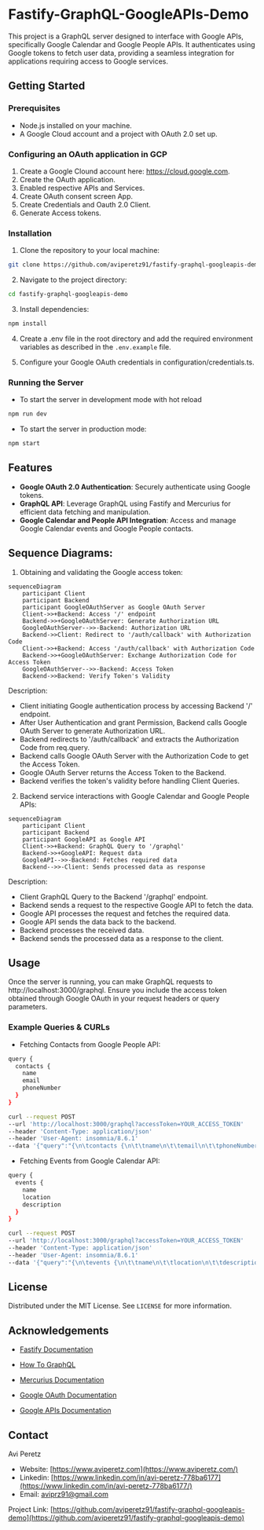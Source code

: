 # Fastify-GraphQL-GoogleAPIs-Demo

This project is a GraphQL server designed to interface with Google APIs, specifically Google Calendar and Google People APIs. It authenticates using Google tokens to fetch user data, providing a seamless integration for applications requiring access to Google services.

## Getting Started

### Prerequisites

- Node.js installed on your machine.
- A Google Cloud account and a project with OAuth 2.0 set up.

### Configuring an OAuth application in GCP

1. Create a Google Clound account here: https://cloud.google.com.
2. Create the OAuth application.
3. Enabled respective APIs and Services.
4. Create OAuth consent screen App.
5. Create Credentials and Oauth 2.0 Client.
6. Generate Access tokens.

### Installation

1. Clone the repository to your local machine:

```sh
git clone https://github.com/aviperetz91/fastify-graphql-googleapis-demo.git
```

2. Navigate to the project directory:

```sh
cd fastify-graphql-googleapis-demo
```

3. Install dependencies:

```sh
npm install
```

4. Create a .env file in the root directory and add the required environment variables as described in the `.env.example` file.

5. Configure your Google OAuth credentials in configuration/credentials.ts.

### Running the Server

- To start the server in development mode with hot reload

```sh
npm run dev
```

- To start the server in production mode:

```sh
npm start
```

## Features

- **Google OAuth 2.0 Authentication**: Securely authenticate using Google tokens.
- **GraphQL API**: Leverage GraphQL using Fastify and Mercurius for efficient data fetching and manipulation.
- **Google Calendar and People API Integration**: Access and manage Google Calendar events and Google People contacts.

## Sequence Diagrams:

1. Obtaining and validating the Google access token:

```mermaid
sequenceDiagram
    participant Client
    participant Backend
    participant GoogleOAuthServer as Google OAuth Server
    Client->>+Backend: Access '/' endpoint
    Backend->>+GoogleOAuthServer: Generate Authorization URL
    GoogleOAuthServer-->>-Backend: Authorization URL
    Backend->>Client: Redirect to '/auth/callback' with Authorization Code
    Client->>+Backend: Access '/auth/callback' with Authorization Code
    Backend->>+GoogleOAuthServer: Exchange Authorization Code for Access Token
    GoogleOAuthServer-->>-Backend: Access Token
    Backend->>Backend: Verify Token's Validity
```

Description:

- Client initiating Google authentication process by accessing Backend '/' endpoint.
- After User Authentication and grant Permission, Backend calls Google OAuth Server to generate Authorization URL.
- Backend redirects to '/auth/callback' and extracts the Authorization Code from req.query.
- Backend calls Google OAuth Server with the Authorization Code to get the Access Token.
- Google OAuth Server returns the Access Token to the Backend.
- Backend verifies the token's validity before handling Client Queries.

2. Backend service interactions with Google Calendar and Google People APIs:

```mermaid
sequenceDiagram
    participant Client
    participant Backend
    participant GoogleAPI as Google API
    Client->>+Backend: GraphQL Query to '/graphql'
    Backend->>+GoogleAPI: Request data
    GoogleAPI-->>-Backend: Fetches required data
    Backend-->>-Client: Sends processed data as response
```

Description:

- Client GraphQL Query to the Backend '/graphql' endpoint.
- Backend sends a request to the respective Google API to fetch the data.
- Google API processes the request and fetches the required data.
- Google API sends the data back to the backend.
- Backend processes the received data.
- Backend sends the processed data as a response to the client.

## Usage

Once the server is running, you can make GraphQL requests to http://localhost:3000/graphql. Ensure you include the access token obtained through Google OAuth in your request headers or query parameters.

### Example Queries & CURLs

- Fetching Contacts from Google People API:

```sh
query {
  contacts {
    name
    email
    phoneNumber
  }
}
```

```sh
curl --request POST
--url 'http://localhost:3000/graphql?accessToken=YOUR_ACCESS_TOKEN'
--header 'Content-Type: application/json'
--header 'User-Agent: insomnia/8.6.1'
--data '{"query":"{\n\tcontacts {\n\t\tname\n\t\temail\n\t\tphoneNumber\n\t}\n}"}'
```

- Fetching Events from Google Calendar API:

```sh
query {
  events {
    name
    location
    description
  }
}
```

```sh
curl --request POST
--url 'http://localhost:3000/graphql?accessToken=YOUR_ACCESS_TOKEN'
--header 'Content-Type: application/json'
--header 'User-Agent: insomnia/8.6.1'
--data '{"query":"{\n\tevents {\n\t\tname\n\t\tlocation\n\t\tdescription\n\t}\n}"}'
```

## License

Distributed under the MIT License. See `LICENSE` for more information.

## Acknowledgements

- [Fastify Documentation](https://fastify.dev/)

- [How To GraphQL](https://www.howtographql.com/)

- [Mercurius Documentation](https://mercurius.dev/#/)

- [Google OAuth Documentation](https://developers.google.com/identity/protocols/oauth2/web-server#node.js_3)

- [Google APIs Documentation](https://googleapis.dev/nodejs/googleapis/latest/docs/index.html#oauth2-client)

## Contact

Avi Peretz

- Website: [https://www.aviperetz.com](https://www.aviperetz.com/)
- Linkedin: [https://www.linkedin.com/in/avi-peretz-778ba6177](https://www.linkedin.com/in/avi-peretz-778ba6177/)
- Email: aviprz91@gmail.com

Project Link: [https://github.com/aviperetz91/fastify-graphql-googleapis-demo](https://github.com/aviperetz91/fastify-graphql-googleapis-demo)
